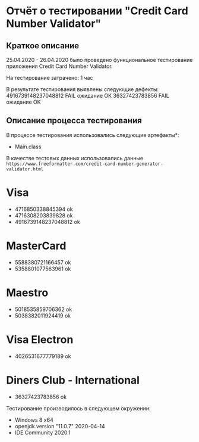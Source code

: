 # Отчёт о тестировании "Credit Card Number Validator"

## Краткое описание

25.04.2020 - 26.04.2020 было проведено функциональное тестирование приложения Credit Card Number Validator.

На тестирование затрачено: 1 час

В результате тестирования выявлены следующие дефекты:
4916739148237048812 FAIL ожидание OK
36327423783856 FAIL ожидание OK

## Описание процесса тестирования

В процессе тестирования использовались следующие артефакты*:
* Main.class

В качестве тестовых данных использовались данные `https://www.freeformatter.com/credit-card-number-generator-validator.html`

# Visa
* 4716850338845394 ok
* 4716308203839828 ok
* 4916739148237048812 ok

# MasterCard
* 5588380721166457 ok
* 5358801077563961 ok

# Maestro
* 5018535859706362 ok
* 5038382011924419 ok

# Visa Electron
* 4026531677779189 ok

# Diners Club - International
* 36327423783856 ok


Тестирование производилось в следующем окружении:
* Windows 8 x64
* openjdk version "11.0.7" 2020-04-14
* IDE Community 2020.1